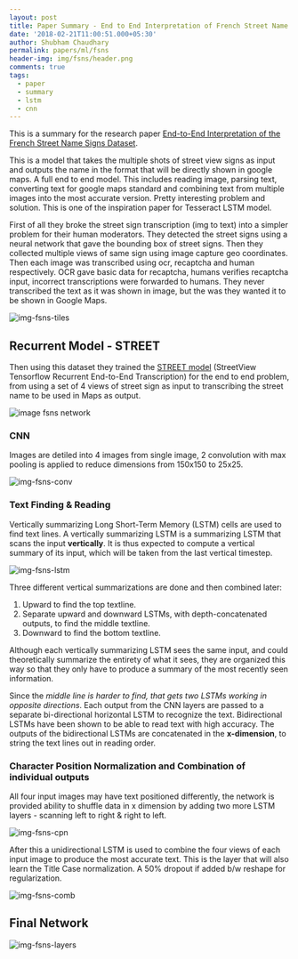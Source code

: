```yaml
---
layout: post
title: Paper Summary - End to End Interpretation of French Street Name Signs Dataset
date: '2018-02-21T11:00:51.000+05:30'
author: Shubham Chaudhary
permalink: papers/ml/fsns
header-img: img/fsns/header.png
comments: true
tags:
  - paper
  - summary
  - lstm
  - cnn
---
```


This is a summary for the research paper [End-to-End Interpretation of the French Street Name Signs Dataset][paper-ete-fsns].

This is a model that takes the multiple shots of street view signs as input and outputs the name in the format that will be directly shown in google maps.
A full end to end model. This includes reading image, parsing text, converting text for google maps standard and combining text from multiple images into the
most accurate version. Pretty interesting problem and solution. This is one of the inspiration paper for Tesseract LSTM model.
<!--This presents multiple ideas that can be applied to our problem.-->

First of all they broke the street sign transcription (img to text) into a simpler problem for their human moderators.
They detected the street signs using a neural network that gave the bounding box of street signs. Then they collected
multiple views of same sign using image capture geo coordinates. Then each image was transcribed using ocr,
recaptcha and human respectively. OCR gave basic data for recaptcha, humans verifies recaptcha input, incorrect
transcriptions were forwarded to humans. They never transcribed the text as it was shown in image, but the was
they wanted it to be shown in Google Maps.

![img-fsns-tiles][img-fsns-tiles]

<!--We can do something similar where we break the task of parsing menu from parsing entire menu to validating a blob of text.-->

## Recurrent Model - STREET
Then using this dataset they trained the [STREET model][gh-street] (StreetView Tensorflow Recurrent End-to-End
Transcription) for the end to end problem, from using a set of 4 views of street sign as input to transcribing the
street name to be used in Maps as output.

![image fsns network][img-fsns-network]

### CNN
Images are detiled into 4 images from single image, 2 convolution with max pooling is applied to reduce
dimensions from 150x150 to 25x25.

![img-fsns-conv][img-fsns-conv]

### Text Finding & Reading
Vertically summarizing Long Short-Term Memory (LSTM) cells are used to find text lines.
A vertically summarizing LSTM is a summarizing LSTM that scans the input **vertically**.
It is thus expected to compute a vertical summary of its input, which will be taken from the last vertical timestep.

![img-fsns-lstm][img-fsns-lstm]

Three different vertical summarizations are done and then combined later:

1. Upward to find the top textline.
2. Separate upward and downward LSTMs, with depth-concatenated outputs, to find the middle
textline.
3. Downward to find the bottom textline.

Although each vertically summarizing LSTM sees the same input, and could theoretically summarize
the entirety of what it sees, they are organized this way so that they only have to produce a summary
of the most recently seen information.

Since the _middle line is harder to find, that gets two LSTMs working in opposite directions_.
Each output from the CNN layers are passed to a separate bi-directional horizontal LSTM to recognize the text.
Bidirectional LSTMs have been shown to be able to read text with high accuracy.
The outputs of the bidirectional LSTMs are concatenated in the **x-dimension**, to string the text lines out in
reading order.

### Character Position Normalization and Combination of individual outputs
All four input images may have text positioned differently, the network is provided ability to shuffle data in x
dimension by adding two more LSTM layers - scanning left to right & right to left.

![img-fsns-cpn][img-fsns-cpn]

After this a unidirectional LSTM is used to combine the four views of each input image to produce the most accurate
text. This is the layer that will also learn the Title Case normalization. A 50% dropout if added b/w reshape for
regularization.

![img-fsns-comb][img-fsns-comb]

## Final Network

![img-fsns-layers][img-fsns-layers]


[paper-ete-fsns]: https://arxiv.org/abs/1702.03970
[img-ocr-datasets]: https://i.imgur.com/VJoGHfR.png
[img-fsns-network]: https://i.imgur.com/gu4JEjs.png
[img-fsns-conv]: https://i.imgur.com/tpyIs9I.png
[img-fsns-lstm]: https://i.imgur.com/GWEZWhb.png
[img-fsns-cpn]: https://i.imgur.com/Y7JHNKd.png
[img-fsns-comb]: https://i.imgur.com/FP4ebp7.png
[img-fsns-layers]: https://i.imgur.com/UBTlcBE.png
[img-fsns-tiles]: https://i.imgur.com/U9gaBqG.png
[gh-street]: https://github.com/tensorflow/models/tree/master/street
